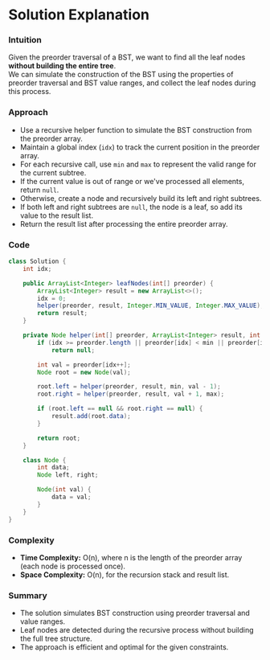 # Solution Explanation

### Intuition

Given the preorder traversal of a BST, we want to find all the leaf nodes **without building the entire tree**.  
We can simulate the construction of the BST using the properties of preorder traversal and BST value ranges, and collect the leaf nodes during this process.

### Approach

- Use a recursive helper function to simulate the BST construction from the preorder array.
- Maintain a global index (`idx`) to track the current position in the preorder array.
- For each recursive call, use `min` and `max` to represent the valid range for the current subtree.
- If the current value is out of range or we've processed all elements, return `null`.
- Otherwise, create a node and recursively build its left and right subtrees.
- If both left and right subtrees are `null`, the node is a leaf, so add its value to the result list.
- Return the result list after processing the entire preorder array.

### Code

```java
class Solution {
    int idx;

    public ArrayList<Integer> leafNodes(int[] preorder) {
        ArrayList<Integer> result = new ArrayList<>();
        idx = 0;
        helper(preorder, result, Integer.MIN_VALUE, Integer.MAX_VALUE);
        return result;
    }

    private Node helper(int[] preorder, ArrayList<Integer> result, int min, int max) {
        if (idx >= preorder.length || preorder[idx] < min || preorder[idx] > max)
            return null;

        int val = preorder[idx++];
        Node root = new Node(val);

        root.left = helper(preorder, result, min, val - 1);
        root.right = helper(preorder, result, val + 1, max);

        if (root.left == null && root.right == null) {
            result.add(root.data);
        }

        return root;
    }

    class Node {
        int data;
        Node left, right;

        Node(int val) {
            data = val;
        }
    }
}
```

### Complexity

- **Time Complexity:** O(n), where n is the length of the preorder array (each node is processed once).
- **Space Complexity:** O(n), for the recursion stack and result list.

### Summary

- The solution simulates BST construction using preorder traversal and value ranges.
- Leaf nodes are detected during the recursive process without building the full tree structure.
- The approach is efficient and optimal for the given constraints.
